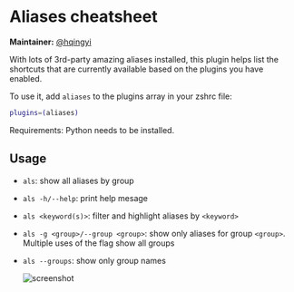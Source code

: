 # Aliases cheatsheet

**Maintainer:** [@hqingyi](https://github.com/hqingyi)

With lots of 3rd-party amazing aliases installed, this plugin helps list the
shortcuts that are currently available based on the plugins you have enabled.

To use it, add `aliases` to the plugins array in your zshrc file:

```zsh
plugins=(aliases)
```

Requirements: Python needs to be installed.

## Usage

- `als`: show all aliases by group

- `als -h/--help`: print help mesage

- `als <keyword(s)>`: filter and highlight aliases by `<keyword>`

- `als -g <group>/--group <group>`: show only aliases for group `<group>`. Multiple uses of the flag show all groups

- `als --groups`: show only group names

    ![screenshot](https://cloud.githubusercontent.com/assets/3602957/11581913/cb54fb8a-9a82-11e5-846b-5a67f67ad9ad.png)
